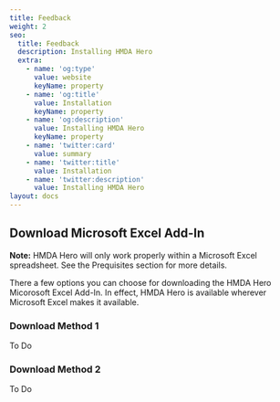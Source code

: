 ```yaml
---
title: Feedback
weight: 2
seo:
  title: Feedback
  description: Installing HMDA Hero
  extra:
    - name: 'og:type'
      value: website
      keyName: property
    - name: 'og:title'
      value: Installation
      keyName: property
    - name: 'og:description'
      value: Installing HMDA Hero
      keyName: property
    - name: 'twitter:card'
      value: summary
    - name: 'twitter:title'
      value: Installation
    - name: 'twitter:description'
      value: Installing HMDA Hero
layout: docs
---
```

## Download Microsoft Excel Add-In

<div class="note">
  <strong>Note:</strong> 
  HMDA Hero will only work properly within a Microsoft Excel spreadsheet. See the Prequisites section for more details.
</div>

There a few options you can choose for downloading the HMDA Hero Micorosoft Excel Add-In. In effect, HMDA Hero is available wherever Microsoft Excel makes it available.

### Download Method 1

To Do

### Download Method 2

To Do

